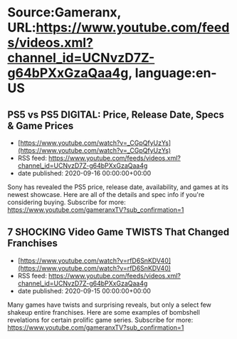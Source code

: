 # Source:Gameranx, URL:https://www.youtube.com/feeds/videos.xml?channel_id=UCNvzD7Z-g64bPXxGzaQaa4g, language:en-US

## PS5 vs PS5 DIGITAL: Price, Release Date, Specs & Game Prices
 - [https://www.youtube.com/watch?v=_CGpQfyUzYs](https://www.youtube.com/watch?v=_CGpQfyUzYs)
 - RSS feed: https://www.youtube.com/feeds/videos.xml?channel_id=UCNvzD7Z-g64bPXxGzaQaa4g
 - date published: 2020-09-16 00:00:00+00:00

Sony has revealed the PS5 price, release date, availability, and games at its newest showcase. Here are all of the details and spec info if you're considering buying.
Subscribe for more: https://www.youtube.com/gameranxTV?sub_confirmation=1

## 7 SHOCKING Video Game TWISTS That Changed Franchises
 - [https://www.youtube.com/watch?v=rfD6SnKDV40](https://www.youtube.com/watch?v=rfD6SnKDV40)
 - RSS feed: https://www.youtube.com/feeds/videos.xml?channel_id=UCNvzD7Z-g64bPXxGzaQaa4g
 - date published: 2020-09-15 00:00:00+00:00

Many games have twists and surprising reveals, but only a select few shakeup entire franchises. Here are some examples of bombshell revelations for certain prolific game series.
Subscribe for more: https://www.youtube.com/gameranxTV?sub_confirmation=1

